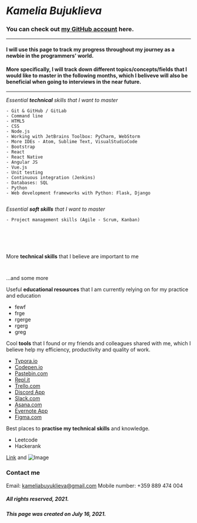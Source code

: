 # _Kamelia Bujuklieva_

### You can check out [my GitHub account](https://github.com/kbujuklieva) here.

----------------------------------------------------------------------------------------------------------------------------------------------------------------

#### I will use this page to track my progress throughout my journey as a newbie in the programmers' world. 

#### More specifically, I will track down different topics/concepts/fields that I would like to master in the following months, which I beliveve will also be beneficial when going to interviews in the near future. 

----------------------------------------------------------------------------------------------------------------------------------------------------------------
 _Essential **technical** skills that I want to master_
```
- Git & GitHub / GitLab
- Command line
- HTML5 
- CSS
- Node.js
- Working with JetBrains Toolbox: PyCharm, WebStorm
- More IDEs - Atom, Sublime Text, VisualStudioCode
- Bootstrap
- React 
- React Native
- Angular JS
- Vue.js
- Unit testing
- Continuous integration (Jenkins)
- Databases: SQL
- Python
- Web development frameworks with Python: Flask, Django


```

 _Essential **soft skills** that I want to master_
```
- Project management skills (Agile - Scrum, Kanban) 






```

More **technical skills** that I believe are important to me 
```


```
...and some more

Useful **educational resources** that I am currently relying on for my practice and education
- fewf
- frge
- rgerge
- rgerg
- greg


Cool **tools** that I found or my friends and colleagues shared with me, which I believe help my efficiency, productivity and quality of work.

- [Typora.io](https://typora.io/)
- [Codepen.io](https://codepen.io/)
- [Pastebin.com](https://pastebin.com/)
- [Repl.it](https://replit.com/in.com)
- [Trello.com](https://trello.com)
- [Discord App](https://discord.com/)
- [Slack.com](https://slack.com/intl/en-bg/) 
- [Asana.com](https://asana.com)
- [Evernote App](https://evernote.com/)
- [Figma.com](https://figma.com)

Best places to **practise my technical skills** and knowledge.

- Leetcode
- Hackerank



[Link](url) and ![Image](src)


### Contact me 
 Email: kameliabuyuklieva@gmail.com
 Mobile number: +359 889 474 004

##### All rights reserved, 2021. 

##### _This page was created on July 16, 2021._

